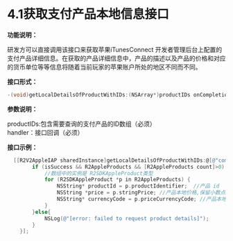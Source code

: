# 4.1获取支付产品本地信息接口

**功能说明：**

研发方可以直接调用该接口来获取苹果iTunesConnect 开发者管理后台上配置的支付产品详细信息。在获取的产品详细信息中，产品的描述以及产品的价格和对应的货币单位等等信息将随着当前玩家的苹果账户所处的地区不同而不同。

**接口形式：**

```objectivec
-(void)getLocalDetailsOfProductWithIDs:(NSArray*)productIDs onCompletionHandler:(R2SDKRequestProductsCompletionHandler)handler;
```

**参数说明：**

productIDs:包含需要查询的支付产品的ID数组（必须）  
handler：接口回调（必须）

**接口示例：**

```objectivec
  [[R2V2AppleIAP sharedInstance]getLocalDetailsOfProductWithIDs:@[@"com.gg.ee.coins",@"com.r2game.ios.sdk.eegems"] onCompletionHandler:^(BOOL isSuccess, NSArray *R2AppleProducts) {
        if (isSuccess && R2AppleProducts && [R2AppleProducts count]>0) {
            //数组中的实例是 R2SDKAppleProduct类型
            for (R2SDKAppleProduct *p in R2AppleProducts) {
                NSString* productId = p.productIdentifier;  //产品 id
                NSString *price = p.stringPrice; //产品本地价格,保留小数点后面 2 位
                NSString* currencyCode = p.priceCurrencyCode; //产品本地货币代码（如:USD）
            }
        }else{
            NSLog(@"[error: failed to request product details]");
        }
    }];
```


